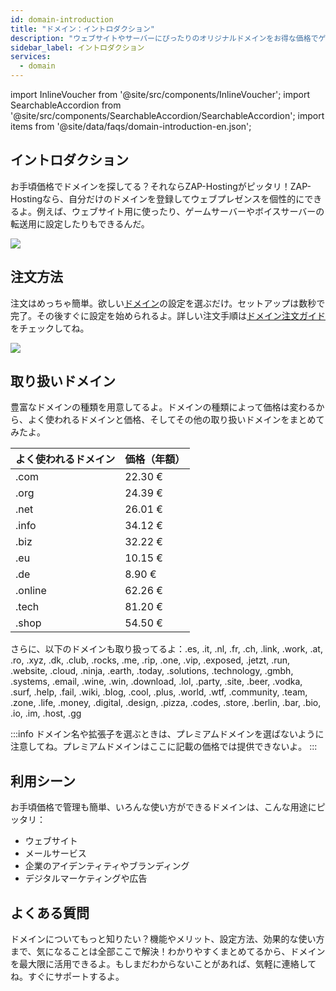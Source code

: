 ```yaml
---
id: domain-introduction
title: "ドメイン：イントロダクション"
description: "ウェブサイトやサーバーにぴったりのオリジナルドメインをお得な価格でゲット → 今すぐチェック"
sidebar_label: イントロダクション
services:
  - domain
---
```


import InlineVoucher from '@site/src/components/InlineVoucher';
import SearchableAccordion from '@site/src/components/SearchableAccordion/SearchableAccordion';
import items from '@site/data/faqs/domain-introduction-en.json';

## イントロダクション

お手頃価格でドメインを探してる？それならZAP-Hostingがピッタリ！ZAP-Hostingなら、自分だけのドメインを登録してウェブプレゼンスを個性的にできるよ。例えば、ウェブサイト用に使ったり、ゲームサーバーやボイスサーバーの転送用に設定したりもできるんだ。

![](https://screensaver01.zap-hosting.com/index.php/s/ESkLyeoLMTTENHG/preview)

## 注文方法

注文はめっちゃ簡単。欲しい[ドメイン](https://zap-hosting.com/en/shop/product/domain/)の設定を選ぶだけ。セットアップは数秒で完了。その後すぐに設定を始められるよ。詳しい注文手順は[ドメイン注文ガイド](domain-order.md)をチェックしてね。

![](https://screensaver01.zap-hosting.com/index.php/s/FEN8gHSaL9i7X38/preview)

## 取り扱いドメイン

豊富なドメインの種類を用意してるよ。ドメインの種類によって価格は変わるから、よく使われるドメインと価格、そしてその他の取り扱いドメインをまとめてみたよ。

| よく使われるドメイン | 価格（年額） |
|---------------|-------|
| .com          | 22.30 € |
| .org          | 24.39 € |
| .net          | 26.01 € |
| .info         | 34.12 € |
| .biz          | 32.22 € |
| .eu           | 10.15 € |
| .de           | 8.90 € |
| .online       | 62.26 € |
| .tech         | 81.20 € |
| .shop         | 54.50 € |

さらに、以下のドメインも取り扱ってるよ：.es, .it, .nl, .fr, .ch, .link, .work, .at, .ro, .xyz, .dk, .club, .rocks, .me, .rip, .one, .vip, .exposed, .jetzt, .run, .website, .cloud, .ninja, .earth, .today, .solutions, .technology, .gmbh, .systems, .email, .wine, .win, .download, .lol, .party, .site, .beer, .vodka, .surf, .help, .fail, .wiki, .blog, .cool, .plus, .world, .wtf, .community, .team, .zone, .life, .money, .digital, .design, .pizza, .codes, .store, .berlin, .bar, .bio, .io, .im, .host, .gg

:::info
ドメイン名や拡張子を選ぶときは、プレミアムドメインを選ばないように注意してね。プレミアムドメインはここに記載の価格では提供できないよ。
:::

## 利用シーン

お手頃価格で管理も簡単、いろんな使い方ができるドメインは、こんな用途にピッタリ：

- ウェブサイト
- メールサービス
- 企業のアイデンティティやブランディング
- デジタルマーケティングや広告

## よくある質問
ドメインについてもっと知りたい？機能やメリット、設定方法、効果的な使い方まで、気になることは全部ここで解決！わかりやすくまとめてるから、ドメインを最大限に活用できるよ。もしまだわからないことがあれば、気軽に連絡してね。すぐにサポートするよ。
<SearchableAccordion items={items} />

<InlineVoucher />